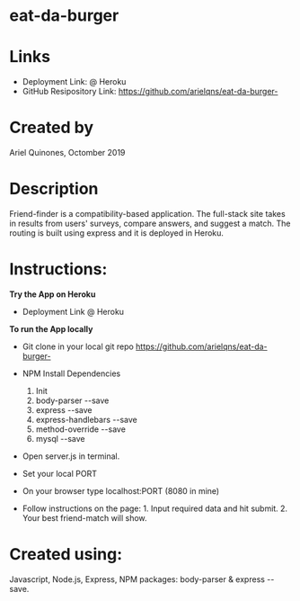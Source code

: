 
# <strong>eat-da-burger</strong>

# Links
- Deployment Link: @ Heroku 
- GitHub Resipository Link: https://github.com/arielqns/eat-da-burger-

# Created by
Ariel Quinones, Octomber 2019

# Description
Friend-finder is a compatibility-based application. The full-stack site takes in results from users' surveys, compare answers, and suggest a match. The routing is built using express and it is deployed in Heroku.


# Instructions:
<strong>Try the App on Heroku</strong>
- Deployment Link @ Heroku 
    
<strong>To run the App locally</strong>

- Git clone in your local git repo
https://github.com/arielqns/eat-da-burger-

- NPM Install Dependencies
    1. Init
    2. body-parser --save
    3. express --save
    4. express-handlebars --save
    5. method-override --save
    6. mysql --save

- Open server.js in terminal.
- Set your local PORT
- On your browser type localhost:PORT (8080 in mine)
- Follow instructions on the page:
        1. Input required data and hit submit.
        2. Your best friend-match will show.
    
 

# Created using: 
Javascript, Node.js, Express, NPM packages: body-parser & express --save.